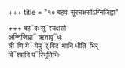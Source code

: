+++
title = "१० बहवः सूरचक्षसोऽग्निजिह्वा"

+++
बह᳓वः सू᳓रचक्षसो  
अग्निजिह्वा᳓ ऋतावृ᳓धः  
त्री᳓णि ये᳓ येमु᳓र् विद᳓थानि धीति᳓भिर्  
वि᳓श्वानि प᳓रिभूतिभिः